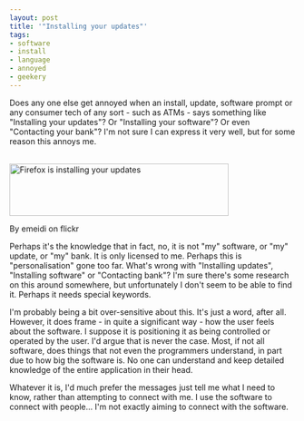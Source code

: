 ```yaml
---
layout: post
title: '"Installing your updates"'
tags:
- software
- install
- language
- annoyed
- geekery
---
```

<p>Does any one else get annoyed when an install, update, software prompt or any consumer tech of any sort - such as ATMs - says something like "Installing your updates"? Or "Installing your software"? Or even "Contacting your bank"? I'm not sure I can express it very well, but for some reason this annoys me.</p>
<br>
<a href="http://www.flickr.com/photos/emeidi/960124096/" title="Firefox is installing your updates by emeidi, on Flickr"><img src="http://farm2.staticflickr.com/1330/960124096_23379d2d71.jpg" width="386" height="92" alt="Firefox is installing your updates"></a>
<p>By emeidi on flickr</p>

<p>Perhaps it's the knowledge that in fact, no, it is not "my" software, or "my" update, or "my" bank. It is only licensed to me. Perhaps this is "personalisation" gone too far. What's wrong with "Installing updates", "Installing software" or "Contacting bank"? I'm sure there's some research on this around somewhere, but unfortunately I don't seem to be able to find it. Perhaps it needs special keywords.</p>

<p>I'm probably being a bit over-sensitive about this. It's just a word, after all. However, it does frame - in quite a significant way - how the user feels about the software. I suppose it is positioning it as being controlled or operated by the user. I'd argue that is never the case. Most, if not all software, does things that not even the programmers understand, in part due to how big the software is. No one can understand and keep detailed knowledge of the entire application in their head.</p>

<p>Whatever it is, I'd much prefer the messages just tell me what I need to know, rather than attempting to connect with me. I use the software to connect with people... I'm not exactly aiming to connect with the software.</p>
